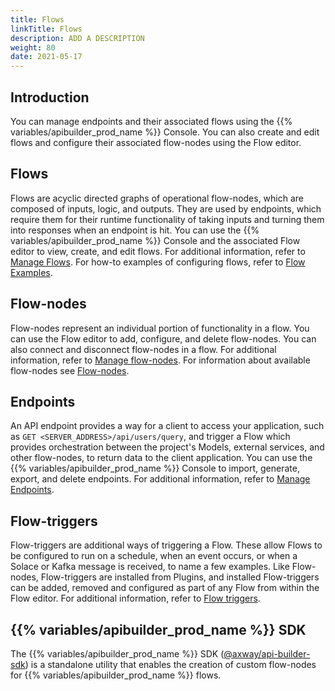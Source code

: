 ```yaml
---
title: Flows
linkTitle: Flows
description: ADD A DESCRIPTION
weight: 80
date: 2021-05-17
---
```


## Introduction

You can manage endpoints and their associated flows using the {{% variables/apibuilder_prod_name %}} Console. You can also create and edit flows and configure their associated flow-nodes using the Flow editor.

## Flows

Flows are acyclic directed graphs of operational flow-nodes, which are composed of inputs, logic, and outputs. They are used by endpoints, which require them for their runtime functionality of taking inputs and turning them into responses when an endpoint is hit. You can use the {{% variables/apibuilder_prod_name %}} Console and the associated Flow editor to view, create, and edit flows. For additional information, refer to [Manage Flows](/docs/developer_guide/flows/manage_flows/). For how-to examples of configuring flows, refer to [Flow Examples](/docs/developer_guide/flows/manage_flows/flow_examples/).

## Flow-nodes

Flow-nodes represent an individual portion of functionality in a flow. You can use the Flow editor to add, configure, and delete flow-nodes. You can also connect and disconnect flow-nodes in a flow. For additional information, refer to [Manage flow-nodes](/docs/developer_guide/flows/manage_flow-nodes/). For information about available flow-nodes see [Flow-nodes](/docs/developer_guide/flows/flow-nodes/).

## Endpoints

An API endpoint provides a way for a client to access your application, such as `GET <SERVER_ADDRESS>/api/users/query`, and trigger a Flow which provides orchestration between the project's Models, external services, and other flow-nodes, to return data to the client application. You can use the {{% variables/apibuilder_prod_name %}} Console to import, generate, export, and delete endpoints. For additional information, refer to [Manage Endpoints](/docs/developer_guide/flows/manage_endpoints/).

## Flow-triggers

Flow-triggers are additional ways of triggering a Flow. These allow Flows to be configured to run on a schedule, when an event occurs, or when a Solace or Kafka message is received, to name a few examples. Like Flow-nodes, Flow-triggers are installed from Plugins, and installed Flow-triggers can be added, removed and configured as part of any Flow from within the Flow editor. For additional information, refer to [Flow triggers](/docs/developer_guide/flows/flow-triggers/).

## {{% variables/apibuilder_prod_name %}} SDK

The {{% variables/apibuilder_prod_name %}} SDK ([@axway/api-builder-sdk](https://www.npmjs.com/package/@axway/api-builder-sdk)) is a standalone utility that enables the creation of custom flow-nodes for {{% variables/apibuilder_prod_name %}} flows.
